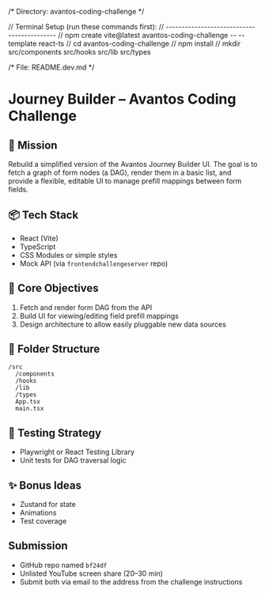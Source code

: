 /*
Directory: avantos-coding-challenge
*/

// Terminal Setup (run these commands first):
// -------------------------------------------
// npm create vite@latest avantos-coding-challenge -- --template react-ts
// cd avantos-coding-challenge
// npm install
// mkdir src/components src/hooks src/lib src/types

/* File: README.dev.md */
# Journey Builder – Avantos Coding Challenge

## 🌟 Mission
Rebuild a simplified version of the Avantos Journey Builder UI. The goal is to fetch a graph of form nodes (a DAG), render them in a basic list, and provide a flexible, editable UI to manage prefill mappings between form fields.

## 📦 Tech Stack
- React (Vite)
- TypeScript
- CSS Modules or simple styles
- Mock API (via `frontendchallengeserver` repo)

## 🎯 Core Objectives
1. Fetch and render form DAG from the API
2. Build UI for viewing/editing field prefill mappings
3. Design architecture to allow easily pluggable new data sources

## 🧱 Folder Structure
```
/src
  /components
  /hooks
  /lib
  /types
  App.tsx
  main.tsx
```

## 🧪 Testing Strategy
- Playwright or React Testing Library
- Unit tests for DAG traversal logic

## ✨ Bonus Ideas
- Zustand for state
- Animations
- Test coverage

## Submission
- GitHub repo named `bf24df`
- Unlisted YouTube screen share (20–30 min)
- Submit both via email to the address from the challenge instructions

